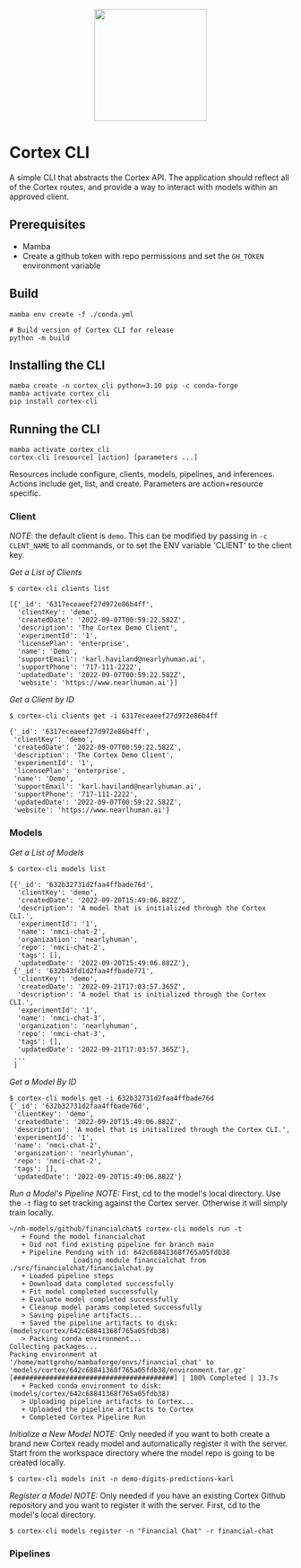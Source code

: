 <p align="center">
    <img src="https://www.nearlyhuman.ai/wp-content/uploads/2022/04/virtual-copy.svg" width="200"/>
</p>

# Cortex CLI
A simple CLI that abstracts the Cortex API.  The application should reflect all of the Cortex routes, and provide a way
to interact with models within an approved client.

## Prerequisites
- Mamba
- Create a github token with repo permissions and set the `GH_TOKEN` environment variable

## Build
```
mamba env create -f ./conda.yml

# Build version of Cortex CLI for release
python -m build
```

## Installing the CLI
```
mamba create -n cortex_cli python=3.10 pip -c conda-forge
mamba activate cortex_cli
pip install cortex-cli
```

## Running the CLI
```
mamba activate cortex_cli
cortex-cli [resource] [action] [parameters ...]
```

Resources include configure, clients, models, pipelines, and inferences.
Actions include get, list, and create.
Parameters are action+resource specific.

### Client
*NOTE*: the default client is `demo`.  This can be modified by passing in `-c CLENT_NAME` to all commands, or to set the ENV variable 'CLIENT' to the client key.

*Get a List of Clients*
```
$ cortex-cli clients list

[{'_id': '6317eceaeef27d972e86b4ff',
  'clientKey': 'demo',
  'createdDate': '2022-09-07T00:59:22.582Z',
  'description': 'The Cortex Demo Client',
  'experimentId': '1',
  'licensePlan': 'enterprise',
  'name': 'Demo',
  'supportEmail': 'karl.haviland@nearlyhuman.ai',
  'supportPhone': '717-111-2222',
  'updatedDate': '2022-09-07T00:59:22.582Z',
  'website': 'https://www.nearlhuman.ai'}]
```

*Get a Client by ID*
```
$ cortex-cli clients get -i 6317eceaeef27d972e86b4ff

{'_id': '6317eceaeef27d972e86b4ff',
 'clientKey': 'demo',
 'createdDate': '2022-09-07T00:59:22.582Z',
 'description': 'The Cortex Demo Client',
 'experimentId': '1',
 'licensePlan': 'enterprise',
 'name': 'Demo',
 'supportEmail': 'karl.haviland@nearlyhuman.ai',
 'supportPhone': '717-111-2222',
 'updatedDate': '2022-09-07T00:59:22.582Z',
 'website': 'https://www.nearlhuman.ai'}

```

### Models
*Get a List of Models*
```
$ cortex-cli models list

[{'_id': '632b32731d2faa4ffbade76d',
  'clientKey': 'demo',
  'createdDate': '2022-09-20T15:49:06.882Z',
  'description': 'A model that is initialized through the Cortex CLI.',
  'experimentId': '1',
  'name': 'nmci-chat-2',
  'organization': 'nearlyhuman',
  'repo': 'nmci-chat-2',
  'tags': [],
  'updatedDate': '2022-09-20T15:49:06.882Z'},
 {'_id': '632b43fd1d2faa4ffbade771',
  'clientKey': 'demo',
  'createdDate': '2022-09-21T17:03:57.365Z',
  'description': 'A model that is initialized through the Cortex CLI.',
  'experimentId': '1',
  'name': 'nmci-chat-3',
  'organization': 'nearlyhuman',
  'repo': 'nmci-chat-3',
  'tags': [],
  'updatedDate': '2022-09-21T17:03:57.365Z'},
 ...
 ]
```

*Get a Model By ID*
```
$ cortex-cli models get -i 632b32731d2faa4ffbade76d
{'_id': '632b32731d2faa4ffbade76d',
 'clientKey': 'demo',
 'createdDate': '2022-09-20T15:49:06.882Z',
 'description': 'A model that is initialized through the Cortex CLI.',
 'experimentId': '1',
 'name': 'nmci-chat-2',
 'organization': 'nearlyhuman',
 'repo': 'nmci-chat-2',
 'tags': [],
 'updatedDate': '2022-09-20T15:49:06.882Z'}
```

*Run a Model's Pipeline*
*NOTE:* First, cd to the model's local directory.  Use the `-t` flag to set tracking against the Cortex server.  Otherwise it will simply train locally.
```
~/nh-models/github/financialchat$ cortex-cli models run -t
   + Found the model financialchat
   + Did not find existing pipeline for branch main
   + Pipeline Pending with id: 642c68841368f765a05fdb38
                Loading module financialchat from ./src/financialchat/financialchat.py
   + Loaded pipeline steps
   + Download data completed successfully
   + Fit model completed successfully
   + Evaluate model completed successfully
   + Cleanup model params completed successfully
   > Saving pipeline artifacts...
   + Saved the pipeline artifacts to disk: (models/cortex/642c68841368f765a05fdb38)
   > Packing conda environment...
Collecting packages...
Packing environment at '/home/mattgroho/mambaforge/envs/financial_chat' to 'models/cortex/642c68841368f765a05fdb38/environment.tar.gz'
[########################################] | 100% Completed | 13.7s
   + Packed conda environment to disk: (models/cortex/642c68841368f765a05fdb38)
   > Uploading pipeline artifacts to Cortex...
   + Uploaded the pipeline artifacts to Cortex
   + Completed Cortex Pipeline Run
```

*Initialize a New Model*
*NOTE:* Only needed if you want to both create a brand new Cortex ready model and automatically register it with the server.  Start from the workspace directory where the model repo is going to be created locally.
```
$ cortex-cli models init -n demo-digits-predictions-karl
```

*Register a Model*
*NOTE:* Only needed if you have an existing Cortex Github repository and you want to register it with the server. First, cd to the model's local directory.
```
$ cortex-cli models register -n "Financial Chat" -r financial-chat
```

### Pipelines
